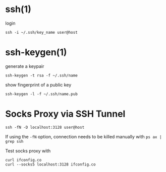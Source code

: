 
# ssh(1)

login

    ssh -i ~/.ssh/key_name user@host

# ssh-keygen(1)

generate a keypair

    ssh-keygen -t rsa -f ~/.ssh/name

show fingerprint of a public key

    ssh-keygen -l -f ~/.ssh/name.pub

# Socks Proxy via SSH Tunnel

    ssh -fN -D localhost:3128 user@host

If using the `-fN` option, connection needs to be killed manually with `ps ax | grep ssh`

Test socks proxy with

    curl ifconfig.co
    curl --socks5 localhost:3128 ifconfig.co

